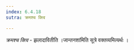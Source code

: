 ```yaml
---
index: 6.4.18
sutra: क्रमश्च क्त्वि

---
```

_क्रमश्च क्त्वि_ - झलादावितीति ।जान्तनशा॑मिति सूत्रे वक्तव्यमित्यर्थः ।